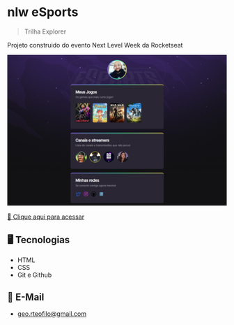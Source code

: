 # nlw eSports

>Trilha Explorer

Projeto construido do evento Next Level Week da Rocketseat


![preview](./.github/preview.png)


[🔗 Clique aqui para acessar](https://georteofilo.github.io/nlw-esports)

## 🖥️ Tecnologias

- HTML
- CSS
- Git e Github

## 📧 E-Mail
- geo.rteofilo@gmail.com